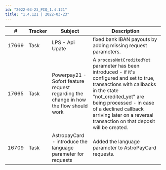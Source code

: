 ```yaml
---
id: "2022-03-23_PIQ_1.4.121"
title: "1.4.121 | 2022-03-23"
---
```


| #     | Tracker     | Subject   | Description    |
|-------|-------------|-----------|----------------|
| 17669 | Task | LPS - Api Upate  | fixed bank IBAN payouts by adding missing request parameters. | 
| 17665 | Task | Powerpay21 - Sofort feature request regarding the change in how the flow should work | A `processNotCreditedYet` parameter has been introduced - if it's configured and set to true, transactions with callbacks in the state "not_credited_yet" are being processed - in case of a declined callback arriving later on a reversal transaction on that deposit will be created. | 
| 16709 | Task | AstropayCard - introduce the language parameter for requests | Added the language parameter to AstroPayCard requests. | 
